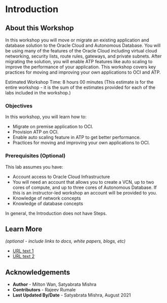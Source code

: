 # Introduction

## About this Workshop

In this workshop you will move or migrate an existing application and database solution to the Oracle Cloud and Autonomous Database. You will be using many of the features of the Oracle Cloud including virtual cloud networking, security lists, route rules, gateways, and private subnets. After migrating the solution, you will enable ATP features like auto scaling to improve the performance of your application. This workshop covers key practices for moving and improving your own applications to OCI and ATP.

Estimated Workshop Time: 8 hours 00 minutes (This estimate is for the entire workshop - it is the sum of the estimates provided for each of the labs included in the workshop.)


### Objectives

In this workshop, you will learn how to:
* Migrate on premise application to OCI.
* Provision ATP on OCI.
* Enable auto scaling feature in ATP to get better performance.
* Practices for moving and improving your own applications to OCI.

### Prerequisites (Optional)

This lab assumes you have:

* Account access to Oracle Cloud Infrastructure
* You will need an account that allows you to create a VCN, up to two cores of compute, and up to three cores of   Autonomous Database. If this is an instructor-led workshop an account will be provided to you.
* Knowledge of network concepts
* Knowledge of database concepts

In general, the Introduction does not have Steps.

## Learn More

*(optional - include links to docs, white papers, blogs, etc)*

* [URL text 1](http://docs.oracle.com)
* [URL text 2](http://docs.oracle.com)

## Acknowledgements
* **Author** - Milton Wan, Satyabrata Mishra
* **Contributors** -  Rajeev Rumale
* **Last Updated By/Date** - Satyabrata Mishra, August 2021
